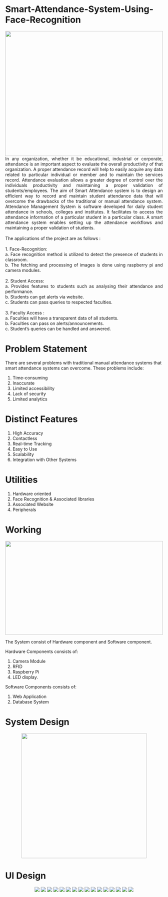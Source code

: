 # Smart-Attendance-System-Using-Face-Recognition

<div align="justify">
<div>
 <img src="https://github.com/user-attachments/assets/4a5069f1-615d-45a7-8140-49a36b5dc57b" width="100%" height="400px">
</div>
In any organization, whether it be educational, industrial or corporate, attendance is an important aspect to evaluate the overall productivity of that organization. A proper attendance record will help to easily acquire any data related to particular individual or member and to maintain the services record. Attendance evaluation allows a greater degree of control over the individuals productivity and maintaining a proper validation of students/employees. The aim of Smart Attendance system is to design an efficient way to record and maintain student attendance data that will overcome the drawbacks of the traditional or manual attendance system. Attendance Management System is software developed for daily student attendance in schools, colleges and institutes. It facilitates to access the attendance information of a particular student in a particular class. A smart attendance system enables setting up the attendance workflows and maintaining a proper validation of students.
<br><br>
The applications of the project are as follows :<br><br>
1. Face-Recognition:<br>
 a. Face recognition method is utilized to detect the presence of students in classroom.<br>
 b. The fetching and processing of images is done using raspberry pi and camera modules.<br><br>
2. Student Access:<br>
 a. Provides features to students such as analysing their attendance and performance.<br>
 b. Students can get alerts via website.<br>
 c. Students can pass queries to respected faculties.<br><br>
3. Faculty Access :<br>
 a. Faculties will have a transparent data of all students.<br>
 b. Faculties can pass on alerts/announcements.<br>
 c. Student’s queries can be handled and answered.<br>
</div>

# Problem Statement
There are several problems with traditional manual attendance systems that smart attendance systems can overcome. These problems include:<br>
1. Time-consuming
2. Inaccurate
3. Limited accessibility
4. Lack of security
5. Limited analytics

# Distinct Features
1. High Accuracy
2. Contactless
3. Real-time Tracking
4. Easy to Use
5. Scalability
6. Integration with Other Systems

# Utilities
1. Hardware oriented
2. Face Recognition & Associated libraries
3. Associated Website
4. Peripherals

# Working
<p align="center">
 <img src="https://github.com/user-attachments/assets/3aa01f2a-a7e1-4b85-8c69-18c1f170f073" width="100%" height="300px">
</p>
The System consist of Hardware component and Software component.<br>

Hardware Components consists of:
1. Camera Module
2. RFID
3. Raspberry Pi 
4. LED display.  

Software Components consists of:
1. Web Application
2. Database System

# System Design
<p align="center">
 <img src="https://github.com/user-attachments/assets/9e4ccde9-d9bb-429e-95d7-5753700750b5" height="400px">
</p>

# UI Design

<p align="center">
 <img src="https://github.com/user-attachments/assets/e67b98c2-6e5f-464e-b362-7be0f221aee3">
 <img src="https://github.com/user-attachments/assets/f904864f-65a3-4a31-89a2-308707b38138">
 <img src="https://github.com/user-attachments/assets/9004006e-04e8-4f6a-88f5-85b6de53c326">
 <img src="https://github.com/user-attachments/assets/97f6271c-d0b5-4558-b37d-4bd76da411bf">
 <img src="https://github.com/user-attachments/assets/1b067199-562c-4907-958e-95e534100d49">
 <img src="https://github.com/user-attachments/assets/0d7021dd-a169-49a9-ad2a-f656523b0118">
 <img src="https://github.com/user-attachments/assets/06e28563-3767-48ea-8385-e38682f04292">
 <img src="https://github.com/user-attachments/assets/40007e92-030c-462e-b599-bf9bd40d6436">
 <img src="https://github.com/user-attachments/assets/fbc1bbd4-358c-489a-b0de-eb0dec10279c">
 <img src="https://github.com/user-attachments/assets/d75622b5-97e8-4d13-a452-c93e958ff277">
 <img src="https://github.com/user-attachments/assets/59295a22-7e1c-49fa-a3ec-637fd527bfb7">
 <img src="https://github.com/user-attachments/assets/c9d0a727-9566-4286-8a71-5ed8a79e72cb">
 <img src="https://github.com/user-attachments/assets/9433ad3e-43d3-45fd-b140-2c2879c76f21">
 <img src="https://github.com/user-attachments/assets/e58a1aa8-d82b-410f-85ed-cc6a43784959">
 <img src="https://github.com/user-attachments/assets/1c0a4f60-ff94-4898-a875-74c44def3e73">
 <img src="https://github.com/user-attachments/assets/d37c71fd-d09a-4ef5-92a6-331b21df87a6">
</p>














